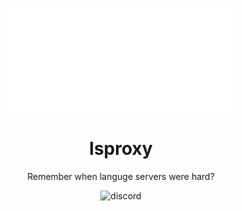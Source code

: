 <div align="center">

<a href="https://agenticlabs.com" target="_blank" title="Go to the Agentic Labs website"><img width="360px" alt="agentic labs logo" src="https://raw.githubusercontent.com/agentic-labs/.github/main/assets/logo.png"></a>

<a name="readme-top"></a>

# lsproxy
Remember when languge servers were hard?
<p align="center">
  <img alt="discord" src="https://img.shields.io/discord/1296271531994775552">
</p>
</div>

